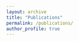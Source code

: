 ```yaml
---
layout: archive
title: "Publications"
permalink: /publications/
author_profile: true
---
```


<div id="publications-list"></div>

<script src="https://assets.webis.de/js/filter.js"></script>
<script src="https://assets.webis.de/js/selection.js"></script>
<script>
includeBibentries(document.getElementById("publications-list"), "author:khalid+al-khatib");
</script>
